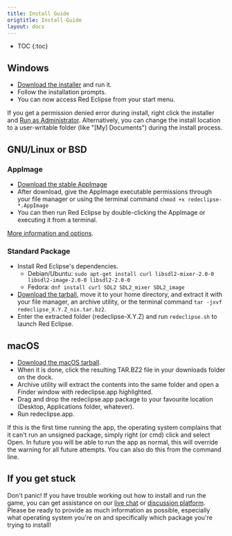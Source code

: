 ```yaml
---
title: Install Guide
origtitle: Install-Guide
layout: docs
---
```

* TOC
{:toc}
## Windows
* [Download the installer](https://redeclipse.net/download/windows) and run it.
* Follow the installation prompts.
* You can now access Red Eclipse from your start menu.

If you get a permission denied error during install, right click the installer and [Run as Administrator](http://windows.microsoft.com/en-us/windows7/how-do-i-run-an-application-once-with-a-full-administrator-access-token). Alternatively, you can change the install location to a user-writable folder (like "[My] Documents") during the install process.

## GNU/Linux or BSD
### AppImage
* [Download the stable AppImage](https://redeclipse.net/appimage/stable/redeclipse-stable-x86_64.AppImage)
* After download, give the AppImage executable permissions through your file manager or using the terminal command `chmod +x redeclipse-*.AppImage`
* You can then run Red Eclipse by double-clicking the AppImage or executing it from a terminal.

[More information and options](AppImages).

### Standard Package
* Install Red Eclipse's dependencies.
  * Debian/Ubuntu: `sudo apt-get install curl libsdl2-mixer-2.0-0 libsdl2-image-2.0-0 libsdl2-2.0-0`
  * Fedora: `dnf install curl SDL2 SDL2_mixer SDL2_image`
* [Download the tarball](http://redeclipse.net/download/linux), move it to your home directory, and extract it with your file manager, an archive utility, or the terminal command `tar -jxvf redeclipse_X.Y.Z_nix.tar.bz2`.
* Enter the extracted folder (redeclipse-X.Y.Z) and run `redeclipse.sh` to launch Red Eclipse.

## macOS
* [Download the macOS tarball](http://redeclipse.net/download/macos).
* When it is done, click the resulting TAR.BZ2 file in your downloads folder on the dock.
* Archive utility will extract the contents into the same folder and open a Finder window with redeclipse.app highlighted.
* Drag and drop the redeclipse.app package to your favourite location (Desktop, Applications folder, whatever).
* Run redeclipse.app.

If this is the first time running the app, the operating system complains that it can't run an unsigned package, simply right (or cmd) click and select Open. In future you will be able to run the app as normal, this will override the warning for all future attempts. You can also do this from the command line.

## If you get stuck
Don't panic! If you have trouble working out how to install and run the game, you can get assistance on our [live chat](https://redeclipse.net/chat) or [discussion platform](https://redeclipse.net/discuss). Please be ready to provide as much information as possible, especially what operating system you're on and specifically which package you're trying to install! 